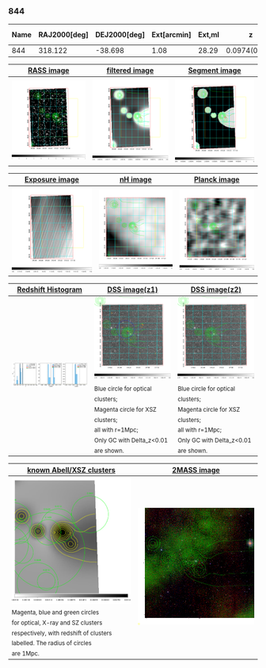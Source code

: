 <div STYLE="page-break-after: always;"></div>

### 844

|Name|RAJ2000[deg]|DEJ2000[deg] |Ext[arcmin]| Ext,ml | z | z_src| C|GC(XSZ,Delta_z<0.01)| GC(OPT,Delta_z<0.01)|GC| R_sig[arcmin] | R500[arcmin] | R500[Mpc]| CRsig[c/s] | CR500[c/s] |L500[1E44 erg/s]|F500[1E-12 erg/s/cm^2]| M500[1E14 Msun]|Tx[keV]|Cnt_sig|Beta|Rc[arcmin]|Comment|Alias|
|---|---|---|---|---|---|------|---|--------|---------|----------|---|---|---|---|---|---|---|---|---|---|---|---|---|---|
|844| 318.122| -38.698| 1.08| 28.29| 0.0974(0.005)| z1,| G| -| -| N| 12.212| 5.626| 0.608| 0.036(0.028)| 0.033(0.025)| 0.134(0.062)| 0.558(0.259)| 0.70(0.17)| 1.77(0.27)| 46.8| 0.868(-0.150+0.095)| 5.764(-1.099+0.800)| -| t013|

|[RASS image](../image/844/844_img.pdf)|[filtered image](../image/844/844_fil.pdf)|[Segment image](../image/844/844_seg.pdf)|
|-------------------|--------------------|-------------------|
| <img src="../image/844/844_img.png" width="300">  | <img src="../image/844/844_fil.png" width="300">   | <img src="../image/844/844_seg.png" width="300">  |

|[Exposure image](../image/844/844_mex.pdf)| [nH image](../image/844/844_nh.pdf)| [Planck image](../image/844/844_p.pdf)|
|-------------------|--------------------|-------------------|
|<img src="../image/844/844_mex.png" width="300">   | <img src="../image/844/844_nh.png" width="300">    | <img src="../image/844/844_p.png" width="300"> |

|[Redshift Histogram](../image/844/844_zg.pdf) | [DSS image(z1)](../image/844/844_dss_z1.pdf)      |  [DSS image(z2)](../image/844/844_dss_z2.pdf)    |
|-------------------|--------------------|-------------------|
|<img src="../image/844/844_zg.png" width="300"> |<img src="../image/844/844_dss_z1.png" width="300"> <sub><br>Blue circle for optical clusters; <br>Magenta circle for XSZ clusters; <br>all with r=1Mpc; <br>Only GC with Delta_z<0.01 are shown. </sub>| <img src="../image/844/844_dss_z2.png" width="300"><sub><br>Blue circle for optical clusters; <br>Magenta circle for XSZ clusters; <br>all with r=1Mpc; <br>Only GC with Delta_z<0.01 are shown. </sub> |

|[known Abell/XSZ clusters](../image/844/844_gc.pdf) | [2MASS image](../image/844/844_2mass.pdf)      |
|-------------------|-------------------|
|<img src=../image/844/844_gc.png width="300"> <br><sub>Magenta, blue and green circles <br>for optical, X-ray and SZ clusters <br>respectively, with redshift of clusters <br>labelled. The radius of circles <br>are 1Mpc.</sub>|<img src="../image/844/844_2mass.png" width="300">  |




